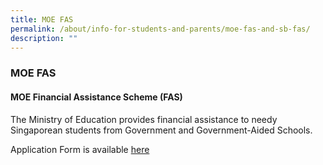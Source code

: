 ```yaml
---
title: MOE FAS
permalink: /about/info-for-students-and-parents/moe-fas-and-sb-fas/
description: ""
---
```

### **MOE FAS**

#### **MOE Financial Assistance Scheme (FAS)**

The Ministry of Education provides financial assistance to needy Singaporean students from Government and Government-Aided Schools.

Application Form is available [here](https://drive.google.com/file/d/1OorlFCTwmDKUWCJkpc1YxyGt6IYoan5x/view?usp=drive_link)